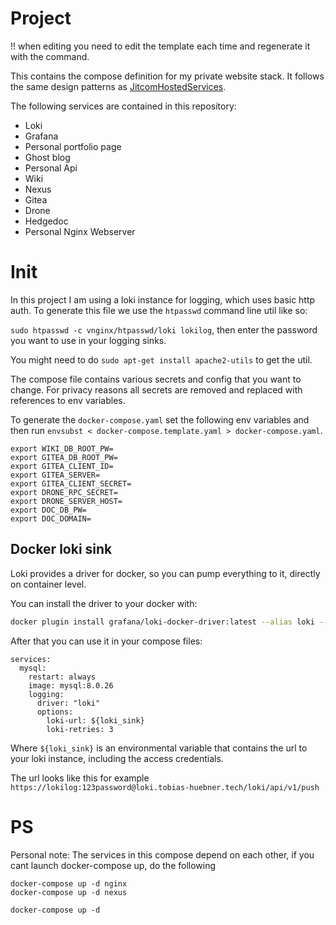 # Project

!! when editing you need to edit the template each time and regenerate it with the command.

This contains the compose definition for my private website stack. It follows the same design patterns as [JitcomHostedServices](https://github.com/tobi97h/JitcomHostedServices).

The following services are contained in this repository:

* Loki
* Grafana
* Personal portfolio page
* Ghost blog
* Personal Api
* Wiki
* Nexus
* Gitea
* Drone
* Hedgedoc
* Personal Nginx Webserver

# Init

In this project I am using a loki instance for logging, which uses basic http auth. To generate this file we use the `htpasswd` command line util like so:

`sudo htpasswd -c vnginx/htpasswd/loki lokilog`, then enter the password you want to use in your logging sinks.

You might need to do `sudo apt-get install apache2-utils` to get the util.

The compose file contains various secrets and config that you want to change. For privacy reasons all secrets are removed and replaced with references to env variables.

To generate the `docker-compose.yaml` set the following env variables and then run `envsubst < docker-compose.template.yaml > docker-compose.yaml`.

```
export WIKI_DB_ROOT_PW=
export GITEA_DB_ROOT_PW=
export GITEA_CLIENT_ID=
export GITEA_SERVER=
export GITEA_CLIENT_SECRET=
export DRONE_RPC_SECRET=
export DRONE_SERVER_HOST=
export DOC_DB_PW=
export DOC_DOMAIN=
```

## Docker loki sink

Loki provides a driver for docker, so you can pump everything to it, directly on container level.

You can install the driver to your docker with:
```bash
docker plugin install grafana/loki-docker-driver:latest --alias loki --grant-all-permissions
```

After that you can use it in your compose files:

```
services:
  mysql:
    restart: always
    image: mysql:8.0.26
    logging:
      driver: "loki"
      options:
        loki-url: ${loki_sink}
        loki-retries: 3
```

Where `${loki_sink}` is an environmental variable that contains the url to your loki instance, including the access credentials.

The url looks like this for example `https://lokilog:123password@loki.tobias-huebner.tech/loki/api/v1/push`

# PS

Personal note: The services in this compose depend on each other, if you cant launch docker-compose up, do the following

```
docker-compose up -d nginx
docker-compose up -d nexus

docker-compose up -d 
```


